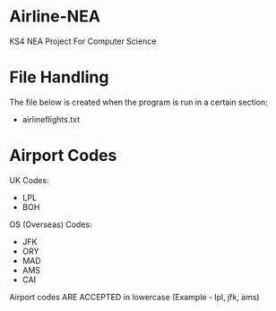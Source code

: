 # Airline-NEA
KS4 NEA Project For Computer Science

# File Handling
The file below is created when the program is run in a certain section:

- airlineflights.txt

# Airport Codes

UK Codes:

- LPL
- BOH

OS (Overseas) Codes:

- JFK
- ORY
- MAD
- AMS
- CAI

Airport codes ARE ACCEPTED in lowercase (Example - lpl, jfk, ams)
